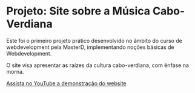 # Projeto: Site sobre a Música Cabo-Verdiana

Este foi o primeiro projeto prático desenvolvido no âmbito do curso de webdevelopment pela MasterD, implementando noções básicas de Webdevelopment.

O site visa apresentar as raízes da cultura cabo-verdiana, com ênfase na morna.

[Assista no YouTube a demonstração do website](https://youtu.be/lc7UORIcXB4)


